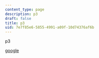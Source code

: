 ```yaml
---
content_type: page
description: p3
draft: false
title: p3
uid: 7e7f85e6-5855-4991-a09f-10d74376af6b
---
```

p3

[google](http://localhost:8043/sites/test-course-ibrahim555/type/page/new/google.com)